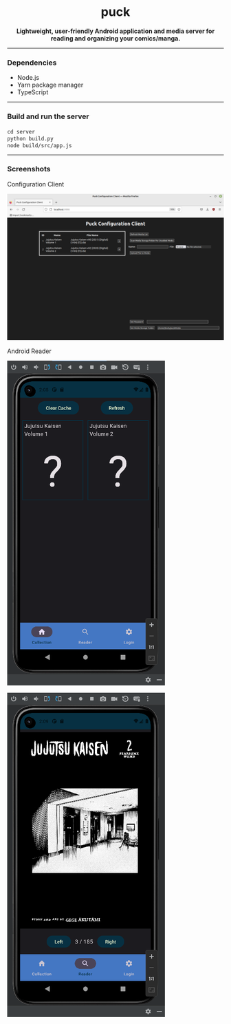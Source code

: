 <h1 align="center">puck</h1>  
<p align="center">  
 <b>Lightweight, user-friendly Android application and media server for reading and organizing your comics/manga. </b>  
</p>

<hr>

<h3>Dependencies</h3>

<ul>
    <li>Node.js</li>
    <li>Yarn package manager</li>
    <li>TypeScript</li>
</ul>

<hr>

<h3>Build and run the server</h3>

```
cd server
python build.py
node build/src/app.js
```

<hr>

<h3>Screenshots</h3>

<p>Configuration Client</p>

![Configuration Client](docs/config-client-screenshot.png)

<p>Android Reader</p>

![Android Reader 1](docs/android-reader-screenshot-1.png)

![Android Reader 2](docs/android-reader-screenshot-2.png)

